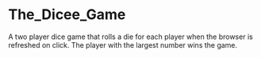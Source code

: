 # The_Dicee_Game
A two player dice game that rolls a die for each player when the browser is refreshed on click. The player with the largest number wins the game. 
